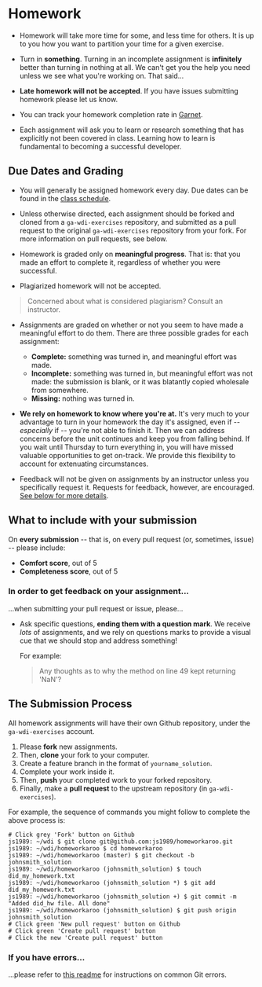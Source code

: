 # Homework

- Homework will take more time for some, and less time for others. It is up to you how you want to partition your time for a given exercise.

- Turn in **something**. Turning in an incomplete assignment is **infinitely** better than turning in nothing at all. We can't get you the help you need unless we see what you're working on. That said...

- **Late homework will not be accepted**. If you have issues submitting homework please let us know.

- You can track your homework completion rate in [Garnet](http://garnet.wdidc.org).

- Each assignment will ask you to learn or research something that has explicitly not been covered in class. Learning how to learn is fundamental to becoming a successful developer.

## Due Dates and Grading

- You will generally be assigned homework every day. Due dates can be found in the [class schedule](https://ga-dc.github.io/wdi14).

- Unless otherwise directed, each assignment should be forked and cloned from a `ga-wdi-exercises` repository, and submitted as a pull request to the original `ga-wdi-exercises` repository from your fork. For more information on pull requests, see below.

- Homework is graded only on **meaningful progress**. That is: that you made an effort to complete it, regardless of whether you were successful.

- Plagiarized homework will not be accepted.

> Concerned about what is considered plagiarism? Consult an instructor.

- Assignments are graded on whether or not you seem to have made a meaningful effort to do them. There are three possible grades for each assignment:
  - **Complete:** something was turned in, and meaningful effort was made.
  - **Incomplete:** something was turned in, but meaningful effort was not made: the submission is blank, or it was blatantly copied wholesale from somewhere.
  - **Missing:** nothing was turned in.

- **We rely on homework to know where you're at.** It's very much to your advantage to turn in your homework the day it's assigned, even if -- *especially* if -- you're not able to finish it. Then we can address concerns before the unit continues and keep you from falling behind. If you wait until Thursday to turn everything in, you will have missed valuable opportunities to get on-track. We provide this flexibility to account for extenuating circumstances.

- Feedback will not be given on assignments by an instructor unless you specifically request it. Requests for feedback, however, are encouraged. [See below for more details](#in-order-to-get-feedback-on-your-assignment).

## What to include with your submission

On **every submission** -- that is, on every pull request (or, sometimes, issue) -- please include:
- **Comfort score**, out of 5
- **Completeness score**, out of 5

### In order to get feedback on your assignment...

...when submitting your pull request or issue, please...

- Ask specific questions, **ending them with a question mark**. We receive *lots* of assignments, and we rely on questions marks to provide a visual cue that we should stop and address something!

  For example:

  > Any thoughts as to why the method on line 49 kept returning 'NaN'?

## The Submission Process

All homework assignments will have their own Github repository, under the `ga-wdi-exercises` account.

1. Please **fork** new assignments.
2. Then, **clone** your fork to your computer.
3. Create a feature branch in the format of `yourname_solution`.
4. Complete your work inside it.
5. Then, **push** your completed work to your forked repository.
6. Finally, make a **pull request** to the upstream repository (in `ga-wdi-exercises`).

For example, the sequence of commands you might follow to complete the above process is:

```
# Click grey 'Fork' button on Github
js1989: ~/wdi $ git clone git@github.com:js1989/homeworkaroo.git
js1989: ~/wdi/homeworkaroo $ cd homeworkaroo
js1989: ~/wdi/homeworkaroo (master) $ git checkout -b johnsmith_solution
js1989: ~/wdi/homeworkaroo (johnsmith_solution) $ touch did_my_homework.txt
js1989: ~/wdi/homeworkaroo (johnsmith_solution *) $ git add did_my_homework.txt
js1989: ~/wdi/homeworkaroo (johnsmith_solution +) $ git commit -m "Added did_hw file. All done"
js1989: ~/wdi/homeworkaroo (johnsmith_solution) $ git push origin johnsmith_solution
# Click green 'New pull request' button on Github
# Click green 'Create pull request' button
# Click the new 'Create pull request' button
```

### If you have errors...

...please refer to [this readme](https://github.com/ga-wdi-lessons/git-review) for instructions on common Git errors.
